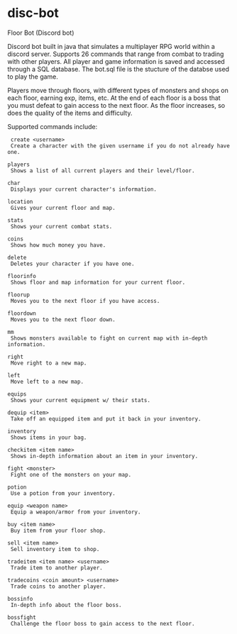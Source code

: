 # disc-bot

Floor Bot (Discord bot)

Discord bot built in java that simulates a multiplayer RPG world within a discord server. Supports 26 commands that
range from combat to trading with other players. All player and game information is saved and accessed through
a SQL database. The bot.sql file is the stucture of the databse used to play the game.

Players move through floors, with different types of monsters and shops on each floor, earning exp, items, etc.
At the end of each floor is a boss that you must defeat to gain access to the next floor. As the floor increases, 
so does the quality of the items and difficulty. 

Supported commands include: 

     create <username> 
     Create a character with the given username if you do not already have one. 

    players 
     Shows a list of all current players and their level/floor. 

    char 
     Displays your current character's information. 

    location 
     Gives your current floor and map. 

    stats 
     Shows your current combat stats. 

    coins 
     Shows how much money you have. 

    delete 
     Deletes your character if you have one. 

    floorinfo 
     Shows floor and map information for your current floor. 

    floorup 
     Moves you to the next floor if you have access. 

    floordown 
     Moves you to the next floor down. 

    mm 
     Shows monsters available to fight on current map with in-depth information. 

    right 
     Move right to a new map. 

    left 
     Move left to a new map. 

    equips 
     Shows your current equipment w/ their stats. 

    dequip <item> 
     Take off an equipped item and put it back in your inventory. 

    inventory 
     Shows items in your bag. 

    checkitem <item name> 
     Shows in-depth information about an item in your inventory. 

    fight <monster> 
     Fight one of the monsters on your map. 

    potion 
     Use a potion from your inventory. 

    equip <weapon name> 
     Equip a weapon/armor from your inventory. 

    buy <item name> 
     Buy item from your floor shop. 

    sell <item name> 
     Sell inventory item to shop. 

    tradeitem <item name> <username> 
     Trade item to another player. 

    tradecoins <coin amount> <username> 
     Trade coins to another player. 

    bossinfo 
     In-depth info about the floor boss. 

    bossfight 
     Challenge the floor boss to gain access to the next floor.
